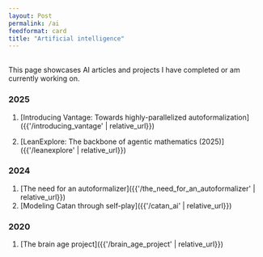 ```yaml
---
layout: Post
permalink: /ai
feedformat: card
title: "Artificial intelligence"
---
```

<br/>
This page showcases AI articles and projects I have completed or am currently working on.

### 2025 
1. [Introducing Vantage: Towards highly-parallelized autoformalization]({{'/introducing_vantage' | relative_url}})

2. [LeanExplore: The backbone of agentic mathematics (2025)]({{'/leanexplore' | relative_url}})

### 2024 

1. [The need for an autoformalizer]({{'/the_need_for_an_autoformalizer' | relative_url}})
2. [Modeling Catan through self-play]({{'/catan_ai' | relative_url}})

### 2020

1. [The brain age project]({{'/brain_age_project' | relative_url}})
